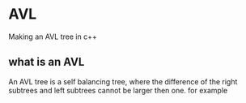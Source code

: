 # AVL
Making an AVL tree in c++

## what is an AVL 
An AVL tree is a self balancing tree, where the difference of the right subtrees and left subtrees cannot be larger then one. for example